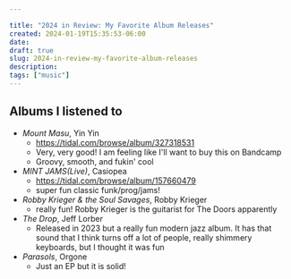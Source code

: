 ```yaml
---

title: "2024 in Review: My Favorite Album Releases"
created: 2024-01-19T15:35:53-06:00
date: 
draft: true
slug: 2024-in-review-my-favorite-album-releases
description: 
tags: ["music"]
---
```


## Albums I listened to

* _Mount Masu_, Yin Yin
    * https://tidal.com/browse/album/327318531
    * Very, very good! I am feeling like I'll want to buy this on Bandcamp
    * Groovy, smooth, and fukin' cool
* _MINT JAMS(Live)_, Casiopea
    * https://tidal.com/browse/album/157660479
    * super fun classic funk/prog/jams!
* _Robby Krieger & the Soul Savages_, Robby Krieger
    * really fun! Robby Krieger is the guitarist for The Doors apparently
* _The Drop_, Jeff Lorber
    * Released in 2023 but a really fun modern jazz album. It has that sound that I think turns off a lot of people, really shimmery keyboards, but I thought it was fun
* _Parasols_, Orgone
    * Just an EP but it is solid!

